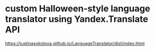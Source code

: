 # custom Halloween-style language translator using Yandex.Translate API 
https://justinasokolova.github.io/LanguageTranslator/dist/index.html
